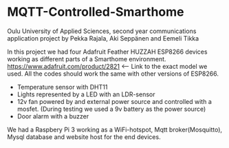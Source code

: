 # MQTT-Controlled-Smarthome
Oulu University of Applied Sciences, second year communications application project by Pekka Rajala, Aki Seppänen and Eemeli Tikka

In this project we had four Adafruit Feather HUZZAH ESP8266 devices working as different parts of a Smarthome environment.
https://www.adafruit.com/product/2821 <-- Link to the exact  model we used. 
All the codes should work the same with other versions of ESP8266.
- Temperature sensor with DHT11
- Lights represented by a LED with an LDR-sensor
- 12v fan powered by and external power source and controlled with a mosfet. (During testing we used a 9v battery as the power source)
- Door alarm with a buzzer

We had a Raspbery Pi 3 working as a WiFi-hotspot, Mqtt broker(Mosquitto), Mysql database and website host for the end devices.

